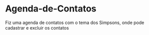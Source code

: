 # Agenda-de-Contatos
Fiz uma agenda de contatos com o tema dos Simpsons, onde pode cadastrar e excluir os contatos
